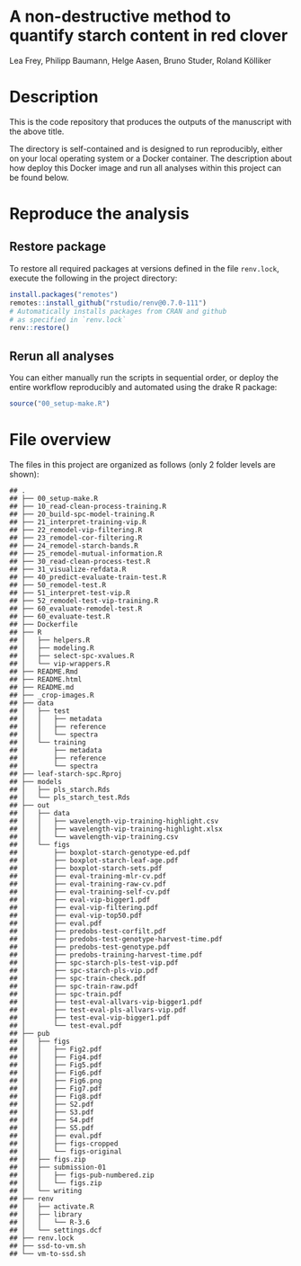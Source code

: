 A non-destructive method to quantify starch content in red clover
================
Lea Frey, Philipp Baumann, Helge Aasen, Bruno Studer, Roland Kölliker

# Description

This is the code repository that produces the outputs of the manuscript
with the above title.

The directory is self-contained and is designed to run reproducibly,
either on your local operating system or a Docker container. The
description about how deploy this Docker image and run all analyses
within this project can be found below.

# Reproduce the analysis

## Restore package

To restore all required packages at versions defined in the file
`renv.lock`, execute the following in the project directory:

``` r
install.packages("remotes")
remotes::install_github("rstudio/renv@0.7.0-111")
# Automatically installs packages from CRAN and github 
# as specified in `renv.lock`
renv::restore()
```

## Rerun all analyses

You can either manually run the scripts in sequential order, or deploy
the entire workflow reproducibly and automated using the drake R
package:

``` r
source("00_setup-make.R")
```

# File overview

The files in this project are organized as follows (only 2 folder levels
are shown):

    ## .
    ## ├── 00_setup-make.R
    ## ├── 10_read-clean-process-training.R
    ## ├── 20_build-spc-model-training.R
    ## ├── 21_interpret-training-vip.R
    ## ├── 22_remodel-vip-filtering.R
    ## ├── 23_remodel-cor-filtering.R
    ## ├── 24_remodel-starch-bands.R
    ## ├── 25_remodel-mutual-information.R
    ## ├── 30_read-clean-process-test.R
    ## ├── 31_visualize-refdata.R
    ## ├── 40_predict-evaluate-train-test.R
    ## ├── 50_remodel-test.R
    ## ├── 51_interpret-test-vip.R
    ## ├── 52_remodel-test-vip-training.R
    ## ├── 60_evaluate-remodel-test.R
    ## ├── 60_evaluate-test.R
    ## ├── Dockerfile
    ## ├── R
    ## │   ├── helpers.R
    ## │   ├── modeling.R
    ## │   ├── select-spc-xvalues.R
    ## │   └── vip-wrappers.R
    ## ├── README.Rmd
    ## ├── README.html
    ## ├── README.md
    ## ├── _crop-images.R
    ## ├── data
    ## │   ├── test
    ## │   │   ├── metadata
    ## │   │   ├── reference
    ## │   │   └── spectra
    ## │   └── training
    ## │       ├── metadata
    ## │       ├── reference
    ## │       └── spectra
    ## ├── leaf-starch-spc.Rproj
    ## ├── models
    ## │   ├── pls_starch.Rds
    ## │   └── pls_starch_test.Rds
    ## ├── out
    ## │   ├── data
    ## │   │   ├── wavelength-vip-training-highlight.csv
    ## │   │   ├── wavelength-vip-training-highlight.xlsx
    ## │   │   └── wavelength-vip-training.csv
    ## │   └── figs
    ## │       ├── boxplot-starch-genotype-ed.pdf
    ## │       ├── boxplot-starch-leaf-age.pdf
    ## │       ├── boxplot-starch-sets.pdf
    ## │       ├── eval-training-mlr-cv.pdf
    ## │       ├── eval-training-raw-cv.pdf
    ## │       ├── eval-training-self-cv.pdf
    ## │       ├── eval-vip-bigger1.pdf
    ## │       ├── eval-vip-filtering.pdf
    ## │       ├── eval-vip-top50.pdf
    ## │       ├── eval.pdf
    ## │       ├── predobs-test-corfilt.pdf
    ## │       ├── predobs-test-genotype-harvest-time.pdf
    ## │       ├── predobs-test-genotype.pdf
    ## │       ├── predobs-training-harvest-time.pdf
    ## │       ├── spc-starch-pls-test-vip.pdf
    ## │       ├── spc-starch-pls-vip.pdf
    ## │       ├── spc-train-check.pdf
    ## │       ├── spc-train-raw.pdf
    ## │       ├── spc-train.pdf
    ## │       ├── test-eval-allvars-vip-bigger1.pdf
    ## │       ├── test-eval-pls-allvars-vip.pdf
    ## │       ├── test-eval-vip-bigger1.pdf
    ## │       └── test-eval.pdf
    ## ├── pub
    ## │   ├── figs
    ## │   │   ├── Fig2.pdf
    ## │   │   ├── Fig4.pdf
    ## │   │   ├── Fig5.pdf
    ## │   │   ├── Fig6.pdf
    ## │   │   ├── Fig6.png
    ## │   │   ├── Fig7.pdf
    ## │   │   ├── Fig8.pdf
    ## │   │   ├── S2.pdf
    ## │   │   ├── S3.pdf
    ## │   │   ├── S4.pdf
    ## │   │   ├── S5.pdf
    ## │   │   ├── eval.pdf
    ## │   │   ├── figs-cropped
    ## │   │   └── figs-original
    ## │   ├── figs.zip
    ## │   ├── submission-01
    ## │   │   ├── figs-pub-numbered.zip
    ## │   │   └── figs.zip
    ## │   └── writing
    ## ├── renv
    ## │   ├── activate.R
    ## │   ├── library
    ## │   │   └── R-3.6
    ## │   └── settings.dcf
    ## ├── renv.lock
    ## ├── ssd-to-vm.sh
    ## └── vm-to-ssd.sh
